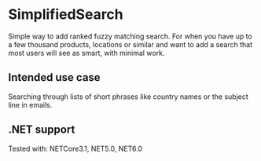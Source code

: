 # SimplifiedSearch
Simple way to add ranked fuzzy matching search.
For when you have up to a few thousand products, locations or similar and want to add a search that most users will see as smart, with minimal work.
## Intended use case
Searching through lists of short phrases like country names or the subject line in emails.
## .NET support
Tested with: NETCore3.1, NET5.0, NET6.0